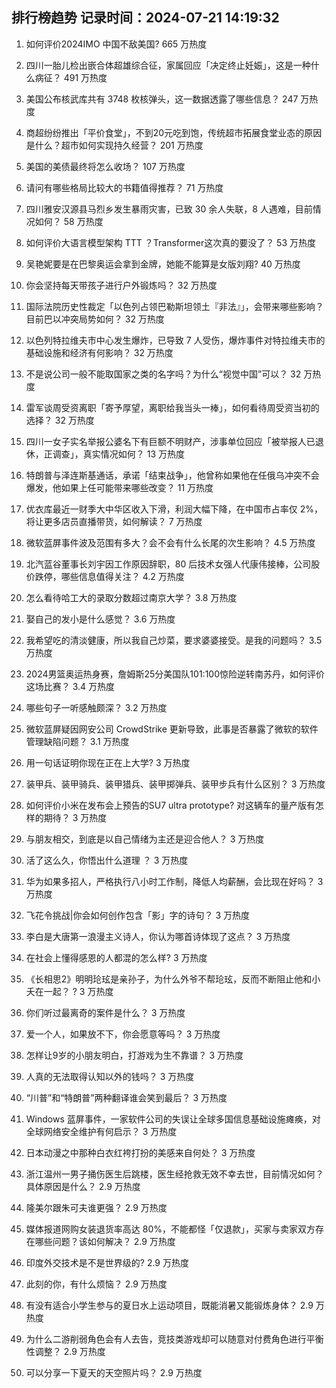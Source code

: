 
## 排行榜趋势 记录时间：2024-07-21 14:19:32
  
  1. 如何评价2024IMO 中国不敌美国? 665 万热度
    
  2. 四川一胎儿检出嵌合体超雄综合征，家属回应「决定终止妊娠」，这是一种什么病征？ 491 万热度
    
  3. 美国公布核武库共有 3748 枚核弹头，这一数据透露了哪些信息？ 247 万热度
    
  4. 商超纷纷推出「平价食堂」，不到20元吃到饱，传统超市拓展食堂业态的原因是什么？超市如何实现持久经营？ 201 万热度
    
  5. 美国的美债最终将怎么收场？ 107 万热度
    
  6. 请问有哪些格局比较大的书籍值得推荐？ 71 万热度
    
  7. 四川雅安汉源县马烈乡发生暴雨灾害，已致 30 余人失联，8 人遇难，目前情况如何？ 58 万热度
    
  8. 如何评价大语言模型架构 TTT ？Transformer这次真的要没了？ 53 万热度
    
  9. 吴艳妮要是在巴黎奥运会拿到金牌，她能不能算是女版刘翔? 40 万热度
    
  10. 你会坚持每天带孩子进行户外锻炼吗？ 32 万热度
    
  11. 国际法院历史性裁定「以色列占领巴勒斯坦领土『非法』」，会带来哪些影响？目前巴以冲突局势如何？ 32 万热度
    
  12. 以色列特拉维夫市中心发生爆炸，已导致 7 人受伤，爆炸事件对特拉维夫市的基础设施和经济有何影响？ 32 万热度
    
  13. 不是说公司一般不能取国家之类的名字吗？为什么“视觉中国”可以？ 32 万热度
    
  14. 雷军谈周受资离职「寄予厚望，离职给我当头一棒」，如何看待周受资当初的选择？ 32 万热度
    
  15. 四川一女子实名举报公婆名下有巨额不明财产，涉事单位回应「被举报人已退休，正调查」，真实情况如何？ 13 万热度
    
  16. 特朗普与泽连斯基通话，承诺「结束战争」，他曾称如果他在任俄乌冲突不会爆发，他如果上任可能带来哪些改变？ 11 万热度
    
  17. 优衣库最近一财季大中华区收入下滑，利润大幅下降，在中国市占率仅 2%，将让更多店员直播带货，如何解读？ 7 万热度
    
  18. 微软蓝屏事件波及范围有多大？会不会有什么长尾的次生影响？ 4.5 万热度
    
  19. 北汽蓝谷董事长刘宇因工作原因辞职，80 后技术女强人代康伟接棒，公司股价跌停，哪些信息值得关注？ 4.2 万热度
    
  20. 怎么看待哈工大的录取分数超过南京大学？ 3.8 万热度
    
  21. 娶自己的发小是什么感觉？ 3.6 万热度
    
  22. 我希望吃的清淡健康，所以我自己炒菜，要求婆婆接受。是我的问题吗？ 3.5 万热度
    
  23. 2024男篮奥运热身赛，詹姆斯25分美国队101:100惊险逆转南苏丹，如何评价这场比赛？ 3.4 万热度
    
  24. 哪些句子一听感触颇深？ 3.2 万热度
    
  25. 微软蓝屏疑因网安公司 CrowdStrike 更新导致，此事是否暴露了微软的软件管理缺陷问题？ 3.1 万热度
    
  26. 用一句话证明你现在正在上大学? 3 万热度
    
  27. 装甲兵、装甲骑兵、装甲猎兵、装甲掷弹兵、装甲步兵有什么区别？ 3 万热度
    
  28. 如何评价小米在发布会上预告的SU7 ultra prototype? 对这辆车的量产版有怎样的期待？ 3 万热度
    
  29. 与朋友相交，到底是以自己情绪为主还是迎合他人？ 3 万热度
    
  30. 活了这么久，你悟出什么道理 ？ 3 万热度
    
  31. 华为如果多招人，严格执行八小时工作制，降低人均薪酬，会比现在好吗？ 3 万热度
    
  32. 飞花令挑战|你会如何创作包含「影」字的诗句？ 3 万热度
    
  33. 李白是大唐第一浪漫主义诗人，你认为哪首诗体现了这点？ 3 万热度
    
  34. 在社会上懂得感恩的人都混的怎么样? 3 万热度
    
  35. 《长相思2》明明玱玹是亲孙子，为什么外爷不帮玱玹，反而不断阻止他和小夭在一起？ ? 3 万热度
    
  36. 你们听过最离奇的案件是什么？ 3 万热度
    
  37. 爱一个人，如果放不下，你会愿意等吗？ 3 万热度
    
  38. 怎样让9岁的小朋友明白，打游戏为生不靠谱？ 3 万热度
    
  39. 人真的无法取得认知以外的钱吗？ 3 万热度
    
  40. “川普”和“特朗普”两种翻译谁会笑到最后？ 3 万热度
    
  41. Windows 蓝屏事件，一家软件公司的失误让全球多国信息基础设施瘫痪，对全球网络安全维护有何启示？ 3 万热度
    
  42. 日本动漫之中那种白衣红袴打扮的美感来自何处？ 3 万热度
    
  43. 浙江温州一男子捅伤医生后跳楼，医生经抢救无效不幸去世，目前情况如何？具体原因是什么？ 2.9 万热度
    
  44. 隆美尔跟朱可夫谁更强？ 2.9 万热度
    
  45. 媒体报道网购女装退货率高达 80%，不能都怪「仅退款」，买家与卖家双方存在哪些问题？该如何解决？ 2.9 万热度
    
  46. 印度外交技术是不是世界级的? 2.9 万热度
    
  47. 此刻的你，有什么烦恼？ 2.9 万热度
    
  48. 有没有适合小学生参与的夏日水上运动项目，既能消暑又能锻炼身体？ 2.9 万热度
    
  49. 为什么二游削弱角色会有人去告，竞技类游戏却可以随意对付费角色进行平衡性调整？ 2.9 万热度
    
  50. 可以分享一下夏天的天空照片吗？ 2.9 万热度
    